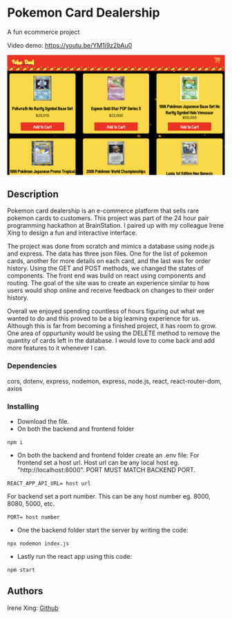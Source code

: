 # Pokemon Card Dealership

A fun ecommerce project

Video demo: https://youtu.be/YM1i9z2bAu0

![Alt text](/Thumbnail.png)

## Description

Pokemon card dealership is an e-commerce platform that sells rare pokemon cards to customers. This project was part of the 24 hour pair programming hackathon at BrainStation. I paired up with my colleague Irene Xing to design a fun and interactive interface.

The project was done from scratch and mimics a database using node.js and express. The data has three json files. One for the list of pokemon cards, another for more details on each card, and the last was for order history. Using the GET and POST methods, we changed the states of components. The front end was build on react using components and routing. The goal of the site was to create an experience similar to how users would shop online and receive feedback on changes to their order history. 

Overall we enjoyed spending countless of hours figuring out what we wanted to do and this proved to be a big learning experience for us. Although this is far from becoming a finished project, it has room to grow. One area of oppurtunity would be using the DELETE method to remove the quantity of cards left in the database. I would love to come back and add more features to it whenever I can. 

### Dependencies
cors, dotenv, express, nodemon, express, node.js, react, react-router-dom, axios

### Installing
* Download the file.
* On both the backend and frontend folder
```
npm i
```
* On both the backend and frontend folder create an .env file:
For frontend set a host url. Host url can be any local host eg. "http://localhost:8000". PORT MUST MATCH BACKEND PORT.
```
REACT_APP_API_URL= host url 
```
For backend set a port number. This can be any host number eg. 8000, 8080, 5000, etc.
```
PORT= host number
```

* One the backend folder start the server by writing the code:
```
npx nodemon index.js
```
* Lastly run the react app using this code:
```
npm start
```
## Authors
Irene Xing: [Github](https://github.com/Irenexing)
